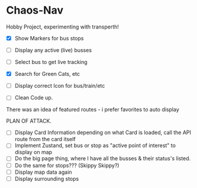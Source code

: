 # Chaos-Nav

Hobby Project, experimenting with transperth!

- [x] Show Markers for bus stops

- [ ] Display any active (live) busses
- [ ] Select bus to get live tracking
- [x] Search for Green Cats, etc
- [ ] Display correct Icon for bus/train/etc

- [ ] Clean Code up.

There was an idea of featured routes - i prefer favorites to auto display

PLAN OF ATTACK.

- [ ] Display Card Information depending on what Card is loaded, call the API route from the card itself
- [ ] Implement Zustand, set bus or stop as "active point of interest" to display on map
- [ ] Do the big page thing, where I have all the busses & their status's listed.
- [ ] Do the same for stops??? (Skippy Skippy?)
- [ ] Display map data again
- [ ] Display surrounding stops
